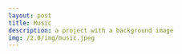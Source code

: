 ```yaml
---
layout: post
title: Music
description: a project with a background image
img: /2.0/img/music.jpeg
---
```


